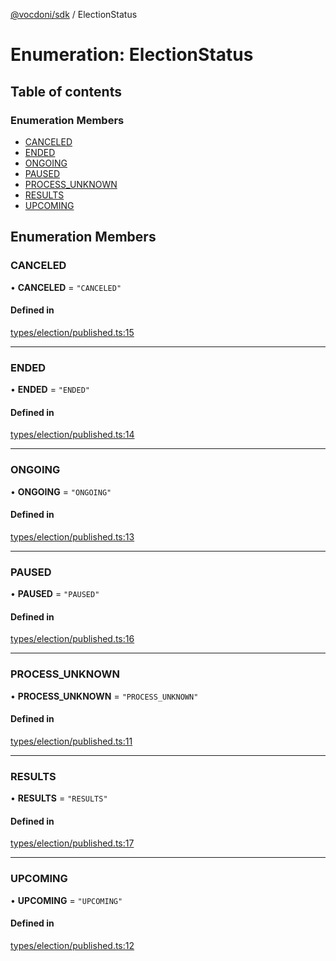 [@vocdoni/sdk](/sdk) / ElectionStatus

# Enumeration: ElectionStatus

## Table of contents

### Enumeration Members

- [CANCELED](ElectionStatus#canceled)
- [ENDED](ElectionStatus#ended)
- [ONGOING](ElectionStatus#ongoing)
- [PAUSED](ElectionStatus#paused)
- [PROCESS\_UNKNOWN](ElectionStatus.md#process_unknown)
- [RESULTS](ElectionStatus#results)
- [UPCOMING](ElectionStatus#upcoming)

## Enumeration Members

### CANCELED

• **CANCELED** = ``"CANCELED"``

#### Defined in

[types/election/published.ts:15](https://github.com/vocdoni/vocdoni-sdk/blob/ee6390524b82e6ef535da03c0e3bb826e450e622/src/types/election/published.ts#L15)

___

### ENDED

• **ENDED** = ``"ENDED"``

#### Defined in

[types/election/published.ts:14](https://github.com/vocdoni/vocdoni-sdk/blob/ee6390524b82e6ef535da03c0e3bb826e450e622/src/types/election/published.ts#L14)

___

### ONGOING

• **ONGOING** = ``"ONGOING"``

#### Defined in

[types/election/published.ts:13](https://github.com/vocdoni/vocdoni-sdk/blob/ee6390524b82e6ef535da03c0e3bb826e450e622/src/types/election/published.ts#L13)

___

### PAUSED

• **PAUSED** = ``"PAUSED"``

#### Defined in

[types/election/published.ts:16](https://github.com/vocdoni/vocdoni-sdk/blob/ee6390524b82e6ef535da03c0e3bb826e450e622/src/types/election/published.ts#L16)

___

### PROCESS\_UNKNOWN

• **PROCESS\_UNKNOWN** = ``"PROCESS_UNKNOWN"``

#### Defined in

[types/election/published.ts:11](https://github.com/vocdoni/vocdoni-sdk/blob/ee6390524b82e6ef535da03c0e3bb826e450e622/src/types/election/published.ts#L11)

___

### RESULTS

• **RESULTS** = ``"RESULTS"``

#### Defined in

[types/election/published.ts:17](https://github.com/vocdoni/vocdoni-sdk/blob/ee6390524b82e6ef535da03c0e3bb826e450e622/src/types/election/published.ts#L17)

___

### UPCOMING

• **UPCOMING** = ``"UPCOMING"``

#### Defined in

[types/election/published.ts:12](https://github.com/vocdoni/vocdoni-sdk/blob/ee6390524b82e6ef535da03c0e3bb826e450e622/src/types/election/published.ts#L12)
